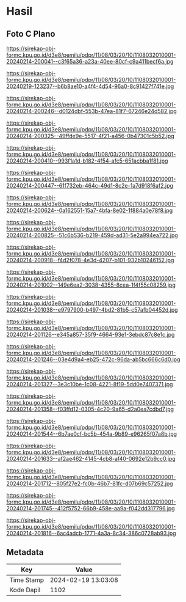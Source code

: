 # Hasil

## Foto C Plano

https://sirekap-obj-formc.kpu.go.id/d3e8/pemilu/pdpr/11/08/03/20/10/1108032010001-20240214-200041--c3f65a36-a23a-40ee-80cf-c9a411becf6a.jpg

https://sirekap-obj-formc.kpu.go.id/d3e8/pemilu/pdpr/11/08/03/20/10/1108032010001-20240219-123237--b6b8ae10-a4f4-4d54-96a0-8c91427f741e.jpg

https://sirekap-obj-formc.kpu.go.id/d3e8/pemilu/pdpr/11/08/03/20/10/1108032010001-20240214-200246--d0124dbf-553b-47ea-81f7-67246e24d582.jpg

https://sirekap-obj-formc.kpu.go.id/d3e8/pemilu/pdpr/11/08/03/20/10/1108032010001-20240214-200325--49ffde9e-5517-4f21-a456-0b47301c5b52.jpg

https://sirekap-obj-formc.kpu.go.id/d3e8/pemilu/pdpr/11/08/03/20/10/1108032010001-20240214-200410--993f1a1d-b182-4f54-afc5-651acbba1f81.jpg

https://sirekap-obj-formc.kpu.go.id/d3e8/pemilu/pdpr/11/08/03/20/10/1108032010001-20240214-200447--61f732eb-464c-49d1-8c2e-1a7d918f6af2.jpg

https://sirekap-obj-formc.kpu.go.id/d3e8/pemilu/pdpr/11/08/03/20/10/1108032010001-20240214-200624--0a162551-15a7-4bfa-8e02-1f884a0e78f8.jpg

https://sirekap-obj-formc.kpu.go.id/d3e8/pemilu/pdpr/11/08/03/20/10/1108032010001-20240214-200825--51c6b536-b219-459d-ad31-5e2a994ea722.jpg

https://sirekap-obj-formc.kpu.go.id/d3e8/pemilu/pdpr/11/08/03/20/10/1108032010001-20240214-200918--f4d2f078-4e3d-4207-b101-932b10246152.jpg

https://sirekap-obj-formc.kpu.go.id/d3e8/pemilu/pdpr/11/08/03/20/10/1108032010001-20240214-201002--149e6ea2-3038-4355-8cea-1f4f55c08259.jpg

https://sirekap-obj-formc.kpu.go.id/d3e8/pemilu/pdpr/11/08/03/20/10/1108032010001-20240214-201038--e9797900-b497-4bd2-81b5-c57afb04452d.jpg

https://sirekap-obj-formc.kpu.go.id/d3e8/pemilu/pdpr/11/08/03/20/10/1108032010001-20240214-201126--e345a857-35f9-4664-93e1-3ebdc87c8e1c.jpg

https://sirekap-obj-formc.kpu.go.id/d3e8/pemilu/pdpr/11/08/03/20/10/1108032010001-20240214-201246--03e4d9a4-eb25-472c-96da-ab5bc666c6d0.jpg

https://sirekap-obj-formc.kpu.go.id/d3e8/pemilu/pdpr/11/08/03/20/10/1108032010001-20240214-201327--3e3c10be-1c08-4221-8f19-5dd0e7407371.jpg

https://sirekap-obj-formc.kpu.go.id/d3e8/pemilu/pdpr/11/08/03/20/10/1108032010001-20240214-201358--f03ffd12-0305-4c20-9a65-d2a0ea7cdbd7.jpg

https://sirekap-obj-formc.kpu.go.id/d3e8/pemilu/pdpr/11/08/03/20/10/1108032010001-20240214-201544--6b7ae0cf-bc5b-454a-9b89-e96265f07a8b.jpg

https://sirekap-obj-formc.kpu.go.id/d3e8/pemilu/pdpr/11/08/03/20/10/1108032010001-20240214-201633--af2ae462-4145-4cb8-af40-0692e12b9cc0.jpg

https://sirekap-obj-formc.kpu.go.id/d3e8/pemilu/pdpr/11/08/03/20/10/1108032010001-20240214-201712--805f27e2-fc0b-46b7-81fc-d07b69c57252.jpg

https://sirekap-obj-formc.kpu.go.id/d3e8/pemilu/pdpr/11/08/03/20/10/1108032010001-20240214-201745--412f5752-66b9-458e-aa9a-f042dd317796.jpg

https://sirekap-obj-formc.kpu.go.id/d3e8/pemilu/pdpr/11/08/03/20/10/1108032010001-20240214-201816--6ac4adcb-1771-4a3a-8c34-386c0728ab93.jpg


## Metadata

| Key        | Value               |
| ---------- | ------------------- |
| Time Stamp | 2024-02-19 13:03:08 |
| Kode Dapil | 1102                |



